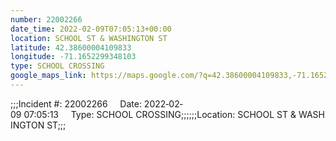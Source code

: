 ```yaml
---
number: 22002266
date_time: 2022-02-09T07:05:13+00:00
location: SCHOOL ST & WASHINGTON ST
latitude: 42.38600004109833
longitude: -71.1652299348103
type: SCHOOL CROSSING
google_maps_link: https://maps.google.com/?q=42.38600004109833,-71.1652299348103
---
```


;;;Incident #: 22002266     Date: 2022‐02‐09 07:05:13     Type: SCHOOL CROSSING;;;;;;Location: SCHOOL ST & WASHINGTON ST;;;
